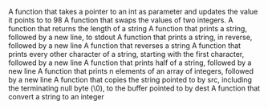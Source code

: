 A function that takes a pointer to an int as parameter and updates the value it points to to 98
A function that swaps the values of two integers.
A function that returns the length of a string
A function that prints a string, followed by a new line, to stdout
A function that prints a string, in reverse, followed by a new line
A function that reverses a string
A function that prints every other character of a string, starting with the first character, followed by a new line
A function that prints half of a string, followed by a new line
A function that prints n elements of an array of integers, followed by a new line
A function that copies the string pointed to by src, including the terminating null byte (\0), to the buffer pointed to by dest
A function that convert a string to an integer
